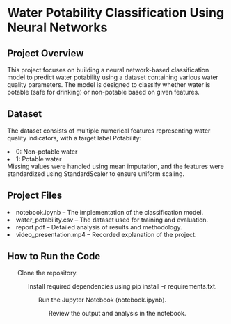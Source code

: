 # Water Potability Classification Using Neural Networks

## Project Overview
This project focuses on building a neural network-based classification model to predict water potability using a dataset containing various water quality parameters. The model is designed to classify whether water is potable (safe for drinking) or non-potable based on given features.

## Dataset
The dataset consists of multiple numerical features representing water quality indicators, with a target label Potability:
<li>0: Non-potable water</li>
<li>1: Potable water</li>
Missing values were handled using mean imputation, and the features were standardized using StandardScaler to ensure uniform scaling.

## Project Files
<li>notebook.ipynb – The implementation of the classification model.
<li>water_potability.csv – The dataset used for training and evaluation.
<li>report.pdf – Detailed analysis of results and methodology.
<li>video_presentation.mp4 – Recorded explanation of the project.

## How to Run the Code
<ol>Clone the repository.
<ol>Install required dependencies using pip install -r requirements.txt.
<ol>Run the Jupyter Notebook (notebook.ipynb).
<ol>Review the output and analysis in the notebook.


